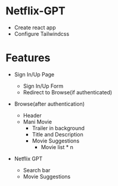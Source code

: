 # Netflix-GPT

- Create react app
- Configure Tailwindcss

# Features

- Sign In/Up Page

  - Sign In/Up Form
  - Redirect to Browse(if authenticated)

- Browse(after authentication)

  - Header
  - Mani Movie
    - Trailer in background
    - Title and Description
    - Movie Suggestions
      - Movie list \* n

- Netflix GPT
  - Search bar
  - Movie Suggestions
